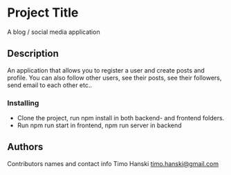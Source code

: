 # Project Title

A blog / social media application

## Description

An application that allows you to register a user and create posts and profile. You can also follow other users, see their posts, see their followers, send email to each other etc..

### Installing

* Clone the project, run npm install in both backend- and frontend folders. 
* Run npm run start in frontend, npm run server in backend

## Authors

Contributors names and contact info
Timo Hanski
timo.hanski@gmail.com
